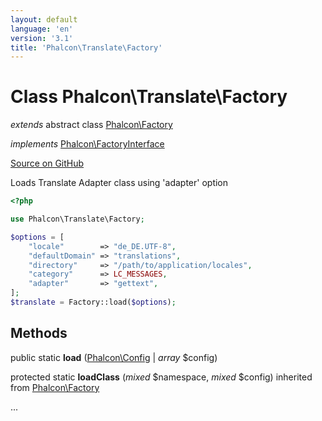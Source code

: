 ```yaml
---
layout: default
language: 'en'
version: '3.1'
title: 'Phalcon\Translate\Factory'
---
```

# Class **Phalcon\Translate\Factory**

*extends* abstract class [Phalcon\Factory](/3.1/en/api/Phalcon_Factory)

*implements* [Phalcon\FactoryInterface](/3.1/en/api/Phalcon_FactoryInterface)

<a href="https://github.com/phalcon/cphalcon/tree/v3.1.0/phalcon/translate/factory.zep" class="btn btn-default btn-sm">Source on GitHub</a>

Loads Translate Adapter class using 'adapter' option

```php
<?php

use Phalcon\Translate\Factory;

$options = [
    "locale"        => "de_DE.UTF-8",
    "defaultDomain" => "translations",
    "directory"     => "/path/to/application/locales",
    "category"      => LC_MESSAGES,
    "adapter"       => "gettext",
];
$translate = Factory::load($options);

```


## Methods
public static  **load** ([Phalcon\Config](/3.1/en/api/Phalcon_Config) | *array* $config)





protected static  **loadClass** (*mixed* $namespace, *mixed* $config) inherited from [Phalcon\Factory](/3.1/en/api/Phalcon_Factory)

...


